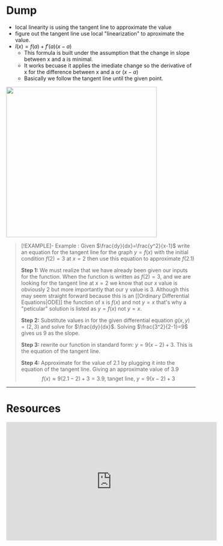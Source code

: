 
# Dump
- local linearity is using the tangent line to approximate the value 
- figure out the tangent line use local "linearization" to aproximate the value.
- $l(x)=f(a)+f'(a)(x-a)$
	- This formula is built under the assumption that the change in slope between x and a is minimal.
	- It works becuase it applies the imediate change so the derivative of x for the difference  between x and a or $(x-a)$
	- Basically we follow the tangent line until the given point.
<img src="https://i.imgur.com/csENEw1.png" width =400>

> [!EXAMPLE]-  Example : Given  $\frac{dy}{dx}=\frac{y^2}{x-1}$  write an equation for the tangent line for the graph $y=f(x)$ with the initial condition $f(2)=3$ at $x=2$ then use this equation to approximate $f(2.1)$
> 
> **Step 1:** 
> We must realize that we have already been given our inputs for the function. When the function is written as $f(2)=3$, and we are looking for the tangent line at $x=2$ we know that our $x$ value is obviously 2 but more importantly that our y value is 3. Although this may seem straight forward because this is an [[Ordinary Differential Equations|ODE]] the function of x is $f(x)$ and not $y=x$ that's why a "peticular" solution is listed as $y=f(x)$ not $y=x$.
> 
> **Step 2:** 
> Substitute values in for the given differential equation $g(x,y)=(2,3)$ and solve for $\frac{dy}{dx}$. Solving $\frac{3^2}{2-1}=9$ gives us $9$ as the slope.
> 
> **Step 3:**
> rewrite our function in standard form: $y=9(x-2)+3$. This is the equation of the tangent line.
> 
> **Step 4:**
> Approximate for the value of $2.1$ by plugging it into the equation of the tangent line. Giving an approximate value of 3.9
> $$f(x)\approx 9(2.1-2)+3 =3.9 \text{, tanget line, } y=9(x-2)+3$$
> 

--- 
# Resources
<iframe width="560" height="315" src="https://www.youtube.com/embed/u7dhn-hBHzQ?si=Gv3sZtH9kuGfenc0" title="YouTube video player" frameborder="0" allow="accelerometer; autoplay; clipboard-write; encrypted-media; gyroscope; picture-in-picture; web-share" allowfullscreen></iframe>